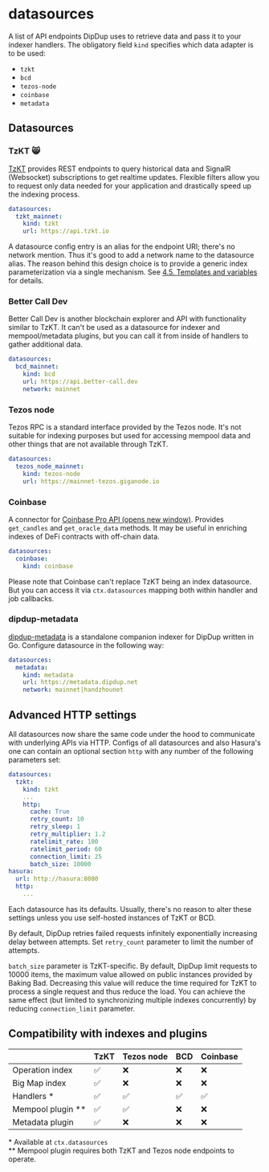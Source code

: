 # datasources

A list of API endpoints DipDup uses to retrieve data and pass it to your indexer handlers. The obligatory field `kind` specifies which data adapter is to be used:

* `tzkt`
* `bcd`
* `tezos-node`
* `coinbase`
* `metadata`

## Datasources

### TzKT 😸

[TzKT](https://api.tzkt.io/) provides REST endpoints to query historical data and SignalR (Websocket) subscriptions to get realtime updates. Flexible filters allow you to request only data needed for your application and drastically speed up the indexing process.

```yaml
datasources:
  tzkt_mainnet:
    kind: tzkt
    url: https://api.tzkt.io
```

A datasource config entry is an alias for the endpoint URI; there's no network mention. Thus it's good to add a network name to the datasource alias. The reason behind this design choice is to provide a generic index parameterization via a single mechanism. See [4.5. Templates and variables](../getting-started/templates-and-variables.md) for details.

### Better Call Dev

Better Call Dev is another blockchain explorer and API with functionality similar to TzKT. It can't be used as a datasource for indexer and mempool/metadata plugins, but you can call it from inside of handlers to gather additional data.

```yaml
datasources:
  bcd_mainnet:
    kind: bcd
    url: https://api.better-call.dev
    network: mainnet

```

### Tezos node

Tezos RPC is a standard interface provided by the Tezos node. It's not suitable for indexing purposes but used for accessing mempool data and other things that are not available through TzKT.

```yaml
datasources:
  tezos_node_mainnet:
    kind: tezos-node
    url: https://mainnet-tezos.giganode.io
```

### Coinbase

A connector for [Coinbase Pro API (opens new window)](https://docs.pro.coinbase.com/). Provides `get_candles` and `get_oracle_data` methods. It may be useful in enriching indexes of DeFi contracts with off-chain data.

```yaml
datasources:
  coinbase:
    kind: coinbase
```

Please note that Coinbase can't replace TzKT being an index datasource. But you can access it via `ctx.datasources` mapping both within handler and job callbacks.

### dipdup-metadata

[dipdup-metadata](https://github.com/dipdup-net/metadata) is a standalone companion indexer for DipDup written in Go. Configure datasource in the following way:

```yaml
datasources:
  metadata:
    kind: metadata
    url: https://metadata.dipdup.net
    network: mainnet|handzhounet
```

## Advanced HTTP settings

All datasources now share the same code under the hood to communicate with underlying APIs via HTTP. Configs of all datasources and also Hasura's one can contain an optional section `http` with any number of the following parameters set:

```yaml
datasources:
  tzkt:
    kind: tzkt
    ...
    http:
      cache: True
      retry_count: 10
      retry_sleep: 1
      retry_multiplier: 1.2
      ratelimit_rate: 100
      ratelimit_period: 60
      connection_limit: 25
      batch_size: 10000
hasura:
  url: http://hasura:8080
  http:
    ...
```

Each datasource has its defaults. Usually, there's no reason to alter these settings unless you use self-hosted instances of TzKT or BCD.

By default, DipDup retries failed requests infinitely exponentially increasing delay between attempts. Set `retry_count` parameter to limit the number of attempts.

`batch_size` parameter is TzKT-specific. By default, DipDup limit requests to 10000 items, the maximum value allowed on public instances provided by Baking Bad. Decreasing this value will reduce the time required for TzKT to process a single request and thus reduce the load. You can achieve the same effect (but limited to synchronizing multiple indexes concurrently) by reducing `connection_limit` parameter.

## Compatibility with indexes and plugins

|  | TzKT | Tezos node | BCD | Coinbase |
| :--- | :--- | :--- | :--- | :--- |
| Operation index | ✅ | ❌ | ❌ | ❌ |
| Big Map index | ✅ | ❌ | ❌ | ❌ |
| Handlers \* | ✅ | ✅ | ✅ | ✅ |
| Mempool plugin \*\* | ✅ | ✅ | ❌ | ❌ |
| Metadata plugin | ✅ | ❌ | ❌ | ❌ |

\* Available at `ctx.datasources`  
\*\* Mempool plugin requires both TzKT and Tezos node endpoints to operate.
